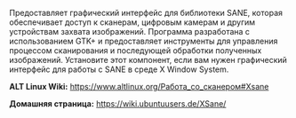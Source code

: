 Предоставляет графический интерфейс для библиотеки SANE, которая обеспечивает доступ к сканерам, цифровым камерам и другим устройствам захвата изображений.
Программа разработана с использованием GTK+ и предоставляет инструменты для управления процессом сканирования и последующей обработки полученных изображений.
Установите этот компонент, если вам нужен графический интерфейс для работы с SANE в среде X Window System.

**ALT Linux Wiki:** <https://www.altlinux.org/Работа_со_сканером#Xsane>

**Домашняя страница:** <https://wiki.ubuntuusers.de/XSane/>
